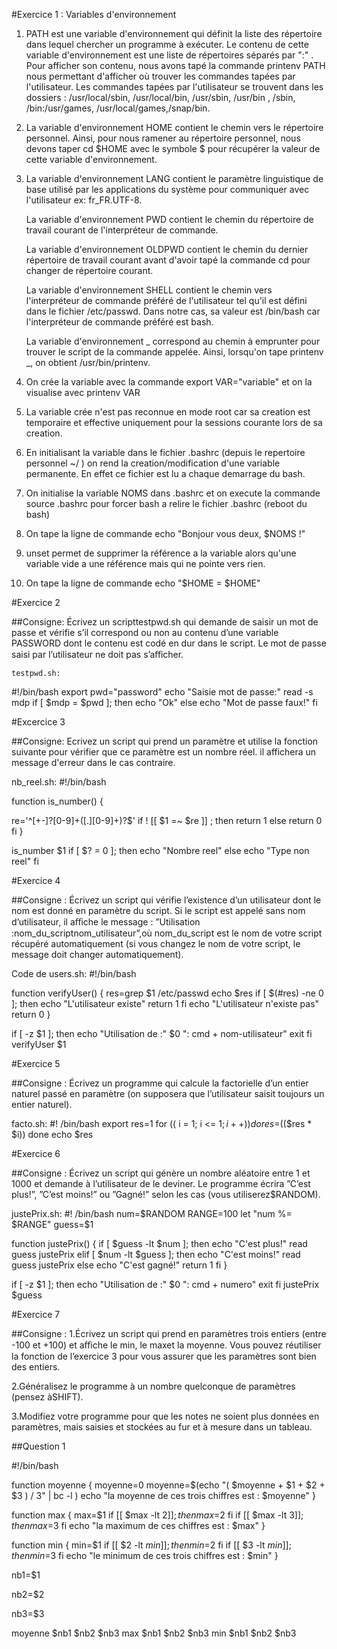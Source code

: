 #Exercice 1 : Variables d'environnement

1. PATH est une variable d'environnement qui définit la liste des répertoire dans lequel chercher un programme à exécuter.
Le contenu de cette variable d'environnement est une liste de répertoires séparés par ":" . Pour afficher son contenu, 
nous avons tapé la commande printenv PATH nous permettant d'afficher où trouver les commandes tapées par l'utilisateur. 
Les commandes tapées par l'utilisateur se trouvent dans les dossiers : /usr/local/sbin, /usr/local/bin, /usr/sbin, /usr/bin
, /sbin, /bin:/usr/games, /usr/local/games,/snap/bin.

2. La variable d'environnement HOME contient le chemin vers le répertoire personnel. Ainsi, pour nous ramener au répertoire
personnel, nous devons taper cd $HOME avec le symbole $ pour récupérer la valeur de cette variable d'environnement.

3. 
    La variable d'environnement LANG contient le paramètre linguistique de base utilisé par les applications du système
    pour communiquer avec l'utilisateur ex: fr_FR.UTF-8.
    
    La variable d'environnement PWD contient le chemin du répertoire de travail courant de l'interpréteur de commande.
    
    La variable d'environnement OLDPWD contient le chemin du dernier répertoire de travail courant avant d'avoir tapé 
    la commande cd pour changer de répertoire courant.
    
    La variable d'environnement SHELL contient le chemin vers l'interpréteur de commande préféré de l'utilisateur tel
    qu'il est défini dans le fichier /etc/passwd. Dans notre cas, sa valeur est /bin/bash car l'interpréteur de commande
    préféré est bash.
    
    La variable d'environnement _ correspond au chemin à emprunter pour trouver le script de la commande appelée.
    Ainsi, lorsqu'on tape printenv _, on obtient /usr/bin/printenv.
    


4. On crée la variable avec la commande export VAR="variable" et on la visualise avec printenv VAR

5. La variable crée n'est pas reconnue en mode root car sa creation est temporaire et effective uniquement pour la 
sessions courante lors de sa creation.

6. En initialisant la variable dans le fichier .bashrc (depuis le repertoire personnel ~/ ) on rend la 
creation/modification d'une variable permanente. En effet ce fichier est lu a chaque demarrage du bash.

7. On initialise la variable NOMS dans .bashrc et on execute la commande source .bashrc pour forcer bash a relire
le fichier .bashrc (reboot du bash)

8. On tape la ligne de commande echo "Bonjour vous deux, $NOMS !"

9. unset permet de supprimer la référence a la variable alors qu'une variable vide a une référence mais qui ne pointe
vers rien.

10. On tape la ligne de commande echo "\$HOME = $HOME"



#Exercice 2

##Consigne: 
Écrivez un scripttestpwd.sh qui demande de saisir un mot de passe et vérifie s’il correspond ou non au contenu 
d’une variable PASSWORD dont le contenu est codé en dur dans le script. Le mot de passe saisi par l’utilisateur 
ne doit pas s’aﬀicher.


    testpwd.sh:
#!/bin/bash 
export pwd="password" 
echo "Saisie mot de passe:" 
read -s mdp 
if [ $mdp = $pwd ]; then 
    echo "Ok" 
else 
    echo "Mot de passe faux!" 
fi


#Excercice 3

##Consigne:
Ecrivez un script qui prend un paramètre et utilise la fonction suivante pour vérifier que ce paramètre est un nombre
réel. il affichera un message d'erreur dans le cas contraire.

nb_reel.sh: 
#!/bin/bash 

function is_number() { 

re='^[+-]?[0-9]+([.][0-9]+)?$' 
if ! [[ $1 =~ $re ]] ; then 
    return 1 
else 
    return 0 
fi 
}

is_number $1 if [ $? = 0 ]; then 
    echo "Nombre reel" 
else 
    echo "Type non reel"
fi


#Exercice 4

##Consigne :
Écrivez un script qui vérifie l’existence d’un utilisateur dont le nom est donné en paramètre du script. Si le script 
est appelé sans nom d’utilisateur, il aﬀiche le message : ”Utilisation :nom_du_scriptnom_utilisateur”,où nom_du_script
est le nom de votre script récupéré automatiquement (si vous changez le nom de votre script, le message doit changer 
automatiquement).

Code de users.sh: 
#!/bin/bash

function verifyUser() { 
res=grep $1 /etc/passwd echo $res 
if [ $(#res) -ne 0 ]; then 
    echo "L'utilisateur existe" 
    return 1 
fi 
echo "L'utilisateur n'existe pas" 
return 0 
}

if [ -z $1 ]; then 
    echo "Utilisation de :" $0 ": cmd + nom-utilisateur" 
    exit 
fi 
verifyUser $1

#Exercice 5 

##Consigne : 
Écrivez un programme qui calcule la factorielle d’un entier naturel passé en paramètre 
(on supposera que l’utilisateur saisit toujours un entier naturel).

facto.sh: 
#! /bin/bash 
export res=1 
for (( i = 1; i <= $1; i++ )) do res=$(($res * $i)) 
done echo $res


#Exercice 6

##Consigne :
Écrivez un script qui génère un nombre aléatoire entre 1 et 1000 et demande à l’utilisateur de le deviner.
Le programme écrira ”C’est plus!”, ”C’est moins!” ou ”Gagné!” selon les cas (vous utiliserez$RANDOM).


justePrix.sh: 
#! /bin/bash 
num=$RANDOM RANGE=100 let "num %= $RANGE" 
guess=$1

function justePrix() {
if [ $guess -lt $num ]; then
    echo "C'est plus!" 
    read guess justePrix 
elif [ $num -lt $guess ]; then 
    echo "C'est moins!" 
    read guess justePrix 
else 
    echo "C'est gagné!" 
    return 1 
fi 
}

if [ -z $1 ]; then 
    echo "Utilisation de :" $0 ": cmd + numero" 
    exit 
fi 
justePrix $guess


#Exercice 7 

##Consigne :
1.Écrivez un script qui prend en paramètres trois entiers (entre -100 et +100) et aﬀiche le min, le maxet la moyenne. Vous pouvez réutiliser la fonction de l’exercice 3 pour vous assurer que les paramètres sont bien des entiers.

2.Généralisez le programme à un nombre quelconque de paramètres (pensez àSHIFT).

3.Modifiez votre programme pour que les notes ne soient plus données en paramètres, mais saisies et stockées au fur et
à mesure dans un tableau.


##Question 1

#!/bin/bash



function moyenne {
	moyenne=0
	moyenne=$(echo "( $moyenne + $1 + $2 + $3 ) / 3" | bc -l )
	echo "la moyenne de ces trois chiffres est : $moyenne"
}

function max {
	max=$1
	if [[ $max -lt $2 ]]; then
		max=$2
	fi
	if [[ $max -lt $3 ]]; then
		max=$3
	fi
	echo "la maximum de ces chiffres est : $max"
}

function min {
	min=$1
	if [[ $2 -lt $min ]]; then
		min=$2
	fi
	if [[ $3 -lt $min ]]; then
		min=$3
	fi
	echo "le minimum de ces trois chiffres est : $min"
}

nb1=$1

nb2=$2

nb3=$3

moyenne $nb1 $nb2 $nb3
max $nb1 $nb2 $nb3
min $nb1 $nb2 $nb3





